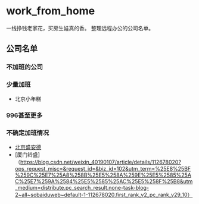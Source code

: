 # work_from_home
一线挣钱老家花，买房生娃真的香。 整理远程办公的公司名单。

## 公司名单
### 不加班的公司

### 少量加班
* 北京小年糕

### 996甚至更多

### 不确定加班情况
* [北京盛安德](https://zhuanlan.zhihu.com/p/111092344)
* [厦门铃盛]（https://blog.csdn.net/weixin_40190107/article/details/112678020?ops_request_misc=&request_id=&biz_id=102&utm_term=%25E8%25BF%259C%25E7%25A8%258B%25E5%258A%259E%25E5%2585%25AC%25E7%259A%2584%25E5%2585%25AC%25E5%258F%25B8&utm_medium=distribute.pc_search_result.none-task-blog-2~all~sobaiduweb~default-1-112678020.first_rank_v2_pc_rank_v29_10）
